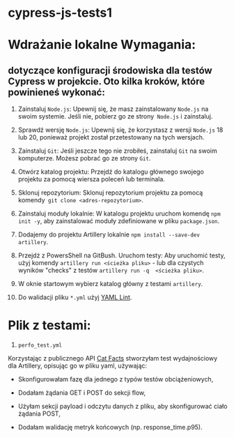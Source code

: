 # cypress-js-tests1

# Wdrażanie lokalne Wymagania:

## dotyczące konfiguracji środowiska dla testów Cypress w projekcie. Oto kilka kroków, które powinieneś wykonać:

1. Zainstaluj `Node.js`: Upewnij się, że masz zainstalowany `Node.js` na swoim systemie. Jeśli nie, pobierz go ze strony` Node.js` i zainstaluj.

2. Sprawdź wersję `Node.js`: Upewnij się, że korzystasz z wersji `Node.js` 18 lub 20, ponieważ projekt został przetestowany na tych wersjach.

3. Zainstaluj `Git`: Jeśli jeszcze tego nie zrobiłeś, zainstaluj `Git` na swoim komputerze. Możesz pobrać go ze strony `Git`.

4. Otwórz katalog projektu: Przejdź do katalogu głównego swojego projektu za pomocą wiersza poleceń lub terminala.

5. Sklonuj repozytorium: Sklonuj repozytorium projektu za pomocą komendy` git clone <adres-repozytorium>`.

6. Zainstaluj moduły lokalnie: W katalogu projektu uruchom komendę `npm init -y`, aby zainstalować moduły zdefiniowane w pliku `package.json`.

7. Dodajemy do projektu Artillery lokalnie `npm install --save-dev artillery`.

8. Przejdż z PowersShell na GitBush. Uruchom testy: Aby uruchomić testy, użyj komendy `artillery run <ścieżka pliku>` - lub dla czystych wyników "checks" z testów `artillery run -q  <ścieżka pliku>`.

9. W oknie startowym wybierz katalog główny z testami `artillery`.

10. Do walidacji pliku `*.yml` użyj [YAML Lint](https://www.yamllint.com/).

# Plik z testami:

1. `perfo_test.yml`

Korzystając z publicznego API [Cat Facts](https://cat-fact.herokuapp.com/#/cat/facts) stworzyłam test wydajnościowy dla Artillery, opisując go w pliku yaml, używając:

- Skonfigurowałam fazę dla jednego z typów testów obciążeniowych,

- Dodałam żądania GET i POST do sekcji flow,

- Użyłam sekcji payload i odczytu danych z pliku, aby skonfigurować ciało żądania POST,

- Dodałam walidację metryk końcowych (np. response_time.p95).
